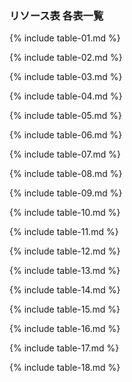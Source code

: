 ### リソース表 各表一覧

{% include table-01.md %}

{% include table-02.md %}

{% include table-03.md %}

{% include table-04.md %}

{% include table-05.md %}

{% include table-06.md %}

{% include table-07.md %}

{% include table-08.md %}

{% include table-09.md %}

{% include table-10.md %}

{% include table-11.md %}

{% include table-12.md %}

{% include table-13.md %}

{% include table-14.md %}

{% include table-15.md %}

{% include table-16.md %}

{% include table-17.md %}

{% include table-18.md %}
